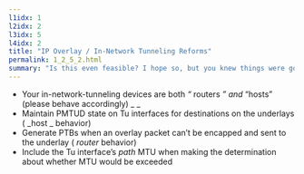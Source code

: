 ```yaml
---
l1idx: 1
l2idx: 2
l3idx: 5
l4idx: 2
title: "IP Overlay / In-Network Tunneling Reforms"
permalink: 1_2_5_2.html
summary: "Is this even feasible? I hope so, but you knew things were going to get weird when you started reading something with the word 'manifesto' in the title."
---
```


* Your in\-network\-tunneling devices are both  _“_ routers _” and_  “hosts”  \(please behave accordingly\) _ _
* Maintain PMTUD state on Tu interfaces for destinations on the underlays \( _host _ behavior\)
* Generate PTBs when an overlay packet can’t be encapped and sent to the underlay  \( _router_  behavior\)
 * Include the Tu interface’s  _path_  MTU when making the determination about whether MTU would be exceeded
